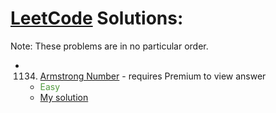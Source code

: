 # [LeetCode](https://leetcode.com/problemset/all/) Solutions:

Note: These problems are in no particular order.

- 1134.  [Armstrong Number](https://leetcode.com/problems/armstrong-number/) - requires Premium to view answer
    - <div style="color: #539c41">Easy</div>
    - [My solution](https://github.com/HippieAges/LeetCode/blob/main/ArmstrongNum.py)
